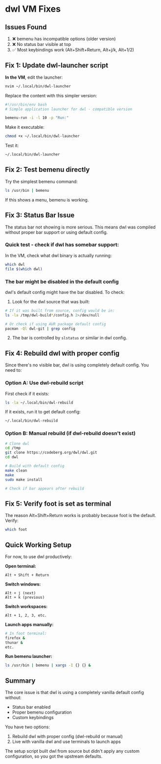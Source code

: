 # dwl VM Fixes

## Issues Found
1. ❌ bemenu has incompatible options (older version)
2. ❌ No status bar visible at top
3. ✅ Most keybindings work (Alt+Shift+Return, Alt+j/k, Alt+1/2)

## Fix 1: Update dwl-launcher script

**In the VM**, edit the launcher:

```bash
nvim ~/.local/bin/dwl-launcher
```

Replace the content with this simpler version:

```bash
#!/usr/bin/env bash
# Simple application launcher for dwl - compatible version

bemenu-run -i -l 10 -p "Run:"
```

Make it executable:
```bash
chmod +x ~/.local/bin/dwl-launcher
```

Test it:
```bash
~/.local/bin/dwl-launcher
```

## Fix 2: Test bemenu directly

Try the simplest bemenu command:
```bash
ls /usr/bin | bemenu
```

If this shows a menu, bemenu is working.

## Fix 3: Status Bar Issue

The status bar not showing is more serious. This means dwl was compiled without proper bar support or using default config.

### Quick test - check if dwl has somebar support:

In the VM, check what dwl binary is actually running:
```bash
which dwl
file $(which dwl)
```

### The bar might be disabled in the default config

dwl's default config might have the bar disabled. To check:

1. Look for the dwl source that was built:
```bash
# If it was built from source, config would be in:
ls -la /tmp/dwl-build*/config.h 2>/dev/null

# Or check if using AUR package default config
pacman -Ql dwl-git | grep config
```

2. The bar is controlled by `slstatus` or similar in dwl config.

## Fix 4: Rebuild dwl with proper config

Since there's no visible bar, dwl is using completely default config. You need to:

### Option A: Use dwl-rebuild script

First check if it exists:
```bash
ls -la ~/.local/bin/dwl-rebuild
```

If it exists, run it to get default config:
```bash
~/.local/bin/dwl-rebuild
```

### Option B: Manual rebuild (if dwl-rebuild doesn't exist)

```bash
# Clone dwl
cd /tmp
git clone https://codeberg.org/dwl/dwl.git
cd dwl

# Build with default config
make clean
make
sudo make install

# Check if bar appears after rebuild
```

## Fix 5: Verify foot is set as terminal

The reason Alt+Shift+Return works is probably because foot is the default. Verify:

```bash
which foot
```

## Quick Working Setup

For now, to use dwl productively:

**Open terminal:**
```
Alt + Shift + Return
```

**Switch windows:**
```
Alt + j (next)
Alt + k (previous)
```

**Switch workspaces:**
```
Alt + 1, 2, 3, etc.
```

**Launch apps manually:**
```bash
# In foot terminal:
firefox &
thunar &
etc.
```

**Run bemenu launcher:**
```bash
ls /usr/bin | bemenu | xargs -I {} {} &
```

## Summary

The core issue is that dwl is using a completely vanilla default config without:
- Status bar enabled
- Proper bemenu configuration
- Custom keybindings

You have two options:
1. Rebuild dwl with proper config (dwl-rebuild or manual)
2. Live with vanilla dwl and use terminals to launch apps

The setup script built dwl from source but didn't apply any custom configuration, so you got the upstream defaults.